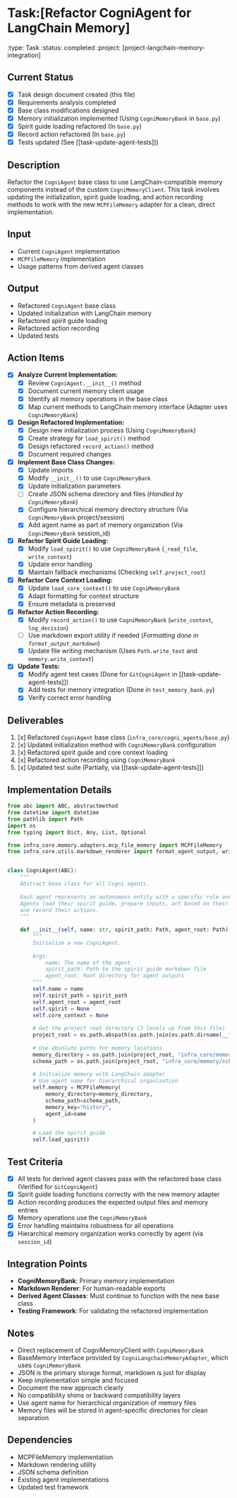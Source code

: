 # Task:[Refactor CogniAgent for LangChain Memory]
:type: Task
:status: completed
:project: [project-langchain-memory-integration]

## Current Status
- [x] Task design document created (this file)
- [x] Requirements analysis completed
- [x] Base class modifications designed
- [x] Memory initialization implemented (Using `CogniMemoryBank` in `base.py`)
- [x] Spirit guide loading refactored (In `base.py`)
- [x] Record action refactored (In `base.py`)
- [x] Tests updated (See [[task-update-agent-tests]])

## Description
Refactor the `CogniAgent` base class to use LangChain-compatible memory components instead of the custom `CogniMemoryClient`. This task involves updating the initialization, spirit guide loading, and action recording methods to work with the new `MCPFileMemory` adapter for a clean, direct implementation.

## Input
- Current `CogniAgent` implementation
- `MCPFileMemory` implementation
- Usage patterns from derived agent classes

## Output
- Refactored `CogniAgent` base class
- Updated initialization with LangChain memory
- Refactored spirit guide loading
- Refactored action recording
- Updated tests

## Action Items
- [x] **Analyze Current Implementation:**
  - [x] Review `CogniAgent.__init__()` method
  - [x] Document current memory client usage
  - [x] Identify all memory operations in the base class
  - [x] Map current methods to LangChain memory interface (Adapter uses `CogniMemoryBank`)

- [x] **Design Refactored Implementation:**
  - [x] Design new initialization process (Using `CogniMemoryBank`)
  - [x] Create strategy for `load_spirit()` method
  - [x] Design refactored `record_action()` method
  - [x] Document required changes

- [x] **Implement Base Class Changes:**
  - [x] Update imports
  - [x] Modify `__init__()` to use `CogniMemoryBank`
  - [x] Update initialization parameters
  - [ ] Create JSON schema directory and files (*Handled by `CogniMemoryBank`*)
  - [x] Configure hierarchical memory directory structure (Via `CogniMemoryBank` project/session)
  - [x] Add agent name as part of memory organization (Via `CogniMemoryBank` session_id)

- [x] **Refactor Spirit Guide Loading:**
  - [x] Modify `load_spirit()` to use `CogniMemoryBank` (`_read_file`, `write_context`)
  - [x] Update error handling
  - [x] Maintain fallback mechanisms (Checking `self.project_root`)

- [x] **Refactor Core Context Loading:**
  - [x] Update `load_core_context()` to use `CogniMemoryBank`
  - [x] Adapt formatting for context structure
  - [x] Ensure metadata is preserved

- [x] **Refactor Action Recording:**
  - [x] Modify `record_action()` to use `CogniMemoryBank` (`write_context`, `log_decision`)
  - [ ] Use markdown export utility if needed (*Formatting done in `format_output_markdown`*)
  - [x] Update file writing mechanism (Uses `Path.write_text` and `memory.write_context`)

- [x] **Update Tests:**
  - [x] Modify agent test cases (Done for `GitCogniAgent` in [[task-update-agent-tests]])
  - [x] Add tests for memory integration (Done in `test_memory_bank.py`)
  - [x] Verify correct error handling

## Deliverables
1. [x] Refactored `CogniAgent` base class (`infra_core/cogni_agents/base.py`)
2. [x] Updated initialization method with `CogniMemoryBank` configuration
3. [x] Refactored spirit guide and core context loading
4. [x] Refactored action recording using `CogniMemoryBank`
5. [x] Updated test suite (Partially, via [[task-update-agent-tests]])

## Implementation Details
```python
from abc import ABC, abstractmethod
from datetime import datetime
from pathlib import Path
import os
from typing import Dict, Any, List, Optional

from infra_core.memory.adapters.mcp_file_memory import MCPFileMemory
from infra_core.utils.markdown_renderer import format_agent_output, write_markdown


class CogniAgent(ABC):
    """
    Abstract base class for all Cogni agents.
    
    Each agent represents an autonomous entity with a specific role and spirit guide.
    Agents load their spirit guide, prepare inputs, act based on their guide,
    and record their actions.
    """
    
    def __init__(self, name: str, spirit_path: Path, agent_root: Path):
        """
        Initialize a new CogniAgent.
        
        Args:
            name: The name of the agent
            spirit_path: Path to the spirit guide markdown file
            agent_root: Root directory for agent outputs
        """
        self.name = name
        self.spirit_path = spirit_path
        self.agent_root = agent_root
        self.spirit = None
        self.core_context = None
        
        # Get the project root directory (3 levels up from this file)
        project_root = os.path.abspath(os.path.join(os.path.dirname(__file__), '../..'))
        
        # Use absolute paths for memory locations
        memory_directory = os.path.join(project_root, "infra_core/memory/json")
        schema_path = os.path.join(project_root, "infra_core/memory/schemas/memory_block.schema.json")
        
        # Initialize memory with LangChain adapter
        # Use agent name for hierarchical organization
        self.memory = MCPFileMemory(
            memory_directory=memory_directory,
            schema_path=schema_path,
            memory_key="history",
            agent_id=name
        )

        # Load the spirit guide
        self.load_spirit()
```

## Test Criteria
- [x] All tests for derived agent classes pass with the refactored base class (Verified for `GitCogniAgent`)
- [x] Spirit guide loading functions correctly with the new memory adapter
- [x] Action recording produces the expected output files and memory entries
- [x] Memory operations use the `CogniMemoryBank`
- [x] Error handling maintains robustness for all operations
- [x] Hierarchical memory organization works correctly by agent (via `session_id`)

## Integration Points
- **CogniMemoryBank**: Primary memory implementation
- **Markdown Renderer**: For human-readable exports
- **Derived Agent Classes**: Must continue to function with the new base class
- **Testing Framework**: For validating the refactored implementation

## Notes
- Direct replacement of CogniMemoryClient with `CogniMemoryBank`
- BaseMemory interface provided by `CogniLangchainMemoryAdapter`, which uses `CogniMemoryBank`
- JSON is the primary storage format, markdown is just for display
- Keep implementation simple and focused
- Document the new approach clearly
- No compatibility shims or backward compatibility layers
- Use agent name for hierarchical organization of memory files
- Memory files will be stored in agent-specific directories for clean separation

## Dependencies
- MCPFileMemory implementation
- Markdown rendering utility
- JSON schema definition
- Existing agent implementations
- Updated test framework 